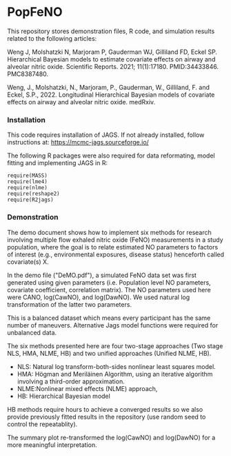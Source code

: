 # PopFeNO
This repository stores demonstration files, R code, and simulation results related to the following articles:

Weng J, Molshatzki N, Marjoram P, Gauderman WJ, Gilliland FD, Eckel SP. Hierarchical Bayesian models to estimate covariate effects on airway and alveolar nitric oxide. Scientific Reports. 2021; 11(1):17180. PMID:34433846. PMC8387480.

Weng, J., Molshatzki, N., Marjoram, P., Gauderman, W., Gilliland, F. and Eckel, S.P., 2022. Longitudinal Hierarchical Bayesian models of covariate effects on airway and alveolar nitric oxide. medRxiv.

### Installation

This code requires installation of JAGS. If not already installed, follow instructions at: https://mcmc-jags.sourceforge.io/

The following R packages were also required for data reformating, model fitting and implementing JAGS in R:

```{r}
require(MASS)
require(lme4)
require(nlme)
require(reshape2)
require(R2jags)
```

### Demonstration

The demo document shows how to implement six methods for research involving multiple flow exhaled nitric oxide (FeNO) measurements in a study population, where the goal is to relate estimated NO parameters to factors of interest (e.g., environmental exposures, disease status) henceforth called covariate(s) X.

In the demo file ("DeMO.pdf"), a simulated FeNO data set was first generated using given parameters (i.e. Population level NO parameters, covariate coefficient, correlation matrix). The NO parameters used here were CANO, log(CawNO), and log(DawNO). We used natural log transformation of the latter two parameters. 

This is a balanced dataset which means every participant has the same number of maneuvers. Alternative Jags model functions were required for unbalanced data.

The six methods presented here are four two-stage approaches (Two stage NLS, HMA, NLME, HB) and two unified approaches (Unified NLME, HB). 

* NLS: Natural log transform-both-sides nonlinear least squares model.
* HMA: Högman and Merilӓinen Algorithm, using an iterative algorithm involving a third-order approximation.
* NLME:Nonlinear mixed effects (NLME) approach, 
* HB:  Hierarchical Bayesian model 

HB methods require hours to achieve a converged results so we also provide previously fitted results in the repository (use random seed to control the repeatablity).

The summary plot re-transformed the log(CawNO) and log(DawNO) for a more meaningful interpretation.
